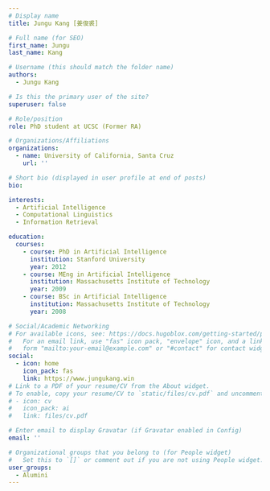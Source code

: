 ```yaml
---
# Display name
title: Jungu Kang [姜俊裘]

# Full name (for SEO)
first_name: Jungu
last_name: Kang

# Username (this should match the folder name)
authors:
  - Jungu Kang

# Is this the primary user of the site?
superuser: false

# Role/position
role: PhD student at UCSC (Former RA) 

# Organizations/Affiliations
organizations:
  - name: University of California, Santa Cruz
    url: ''

# Short bio (displayed in user profile at end of posts)
bio: 

interests:
  - Artificial Intelligence
  - Computational Linguistics
  - Information Retrieval

education:
  courses:
    - course: PhD in Artificial Intelligence
      institution: Stanford University
      year: 2012
    - course: MEng in Artificial Intelligence
      institution: Massachusetts Institute of Technology
      year: 2009
    - course: BSc in Artificial Intelligence
      institution: Massachusetts Institute of Technology
      year: 2008

# Social/Academic Networking
# For available icons, see: https://docs.hugoblox.com/getting-started/page-builder/#icons
#   For an email link, use "fas" icon pack, "envelope" icon, and a link in the
#   form "mailto:your-email@example.com" or "#contact" for contact widget.
social:
  - icon: home
    icon_pack: fas
    link: https://www.jungukang.win
# Link to a PDF of your resume/CV from the About widget.
# To enable, copy your resume/CV to `static/files/cv.pdf` and uncomment the lines below.
# - icon: cv
#   icon_pack: ai
#   link: files/cv.pdf

# Enter email to display Gravatar (if Gravatar enabled in Config)
email: ''

# Organizational groups that you belong to (for People widget)
#   Set this to `[]` or comment out if you are not using People widget.
user_groups:
  - Alumini
---
```

